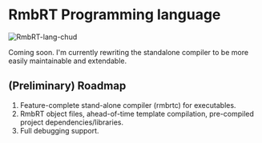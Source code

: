 # RmbRT Programming language

![RmbRT-lang-chud](https://user-images.githubusercontent.com/12518378/184537409-a47a6add-1056-4092-8114-67d76a7a0cfe.png)


Coming soon. I'm currently rewriting the standalone compiler to be more easily maintainable and extendable.

## (Preliminary) Roadmap

1. Feature-complete stand-alone compiler (rmbrtc) for executables.
1. RmbRT object files, ahead-of-time template compilation, pre-compiled project dependencies/libraries.
1. Full debugging support.

